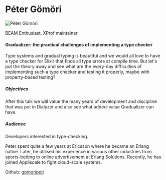# Péter Gömöri

![Péter Gömöri](http://s3.amazonaws.com/esl-conf-stg/media/files/000/000/699/thumbnail/PeterGomori.jpg?1499281009)

BEAM Enthusiast, XProf maintainer

#### Gradualizer: the practical challenges of implementing a type checker

Type systems and gradual typing is beautiful and we would all love to have a type checker for Elixir that finds all type errors at compile time. But let's put the theory away and see what are the every-day difficulties of implementing such a type checker and testing it properly, maybe with property-based testing?

##### Objectives

After this talk we will value the many years of development and discipline that was put in Dialyzer and also see what added-value Gradualizer can have.

##### Audience

Developers interested in type-checking.

Peter spent quite a few years at Ericsson where he became an Erlang native. Later, he utilised his experience in various other industries from sports-betting to online advertisement at Erlang Solutions. Recently, he has joined Appliscale to fight cloud-scale systems.

Github: [gomoripeti](https://github.com/gomoripeti)
